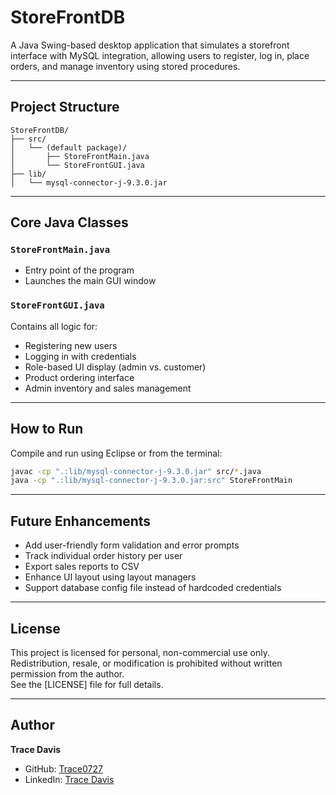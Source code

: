 # StoreFrontDB

A Java Swing-based desktop application that simulates a storefront interface with MySQL integration, allowing users to register, log in, place orders, and manage inventory using stored procedures.

---

## Project Structure

```
StoreFrontDB/
├── src/
│   └── (default package)/
│       ├── StoreFrontMain.java
│       └── StoreFrontGUI.java
├── lib/
│   └── mysql-connector-j-9.3.0.jar
```

---

## Core Java Classes

### `StoreFrontMain.java`
- Entry point of the program
- Launches the main GUI window

### `StoreFrontGUI.java`
Contains all logic for:
- Registering new users
- Logging in with credentials
- Role-based UI display (admin vs. customer)
- Product ordering interface
- Admin inventory and sales management

---

## How to Run

Compile and run using Eclipse or from the terminal:

```bash
javac -cp ".:lib/mysql-connector-j-9.3.0.jar" src/*.java
java -cp ".:lib/mysql-connector-j-9.3.0.jar:src" StoreFrontMain
```

---

## Future Enhancements
- Add user-friendly form validation and error prompts
- Track individual order history per user
- Export sales reports to CSV
- Enhance UI layout using layout managers
- Support database config file instead of hardcoded credentials

---

## License
This project is licensed for personal, non-commercial use only. Redistribution, resale, or modification is prohibited without written permission from the author.  
See the [LICENSE] file for full details.

---

## Author  
**Trace Davis**  
- GitHub: [Trace0727](https://github.com/Trace0727)  
- LinkedIn: [Trace Davis](https://www.linkedin.com/in/trace-d-926380138/)
